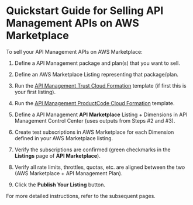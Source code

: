 ﻿---
sidebar_position: 2
---

# Quickstart Guide for Selling API Management APIs on AWS Marketplace

<head>
  <meta name="guidename" content="API Management"/>
  <meta name="context" content="GUID-2fd2a59d-a901-45a1-a0ad-868fa2d9d220"/>
</head>

To sell your API Management APIs on AWS Marketplace: 

1. Define a API Management package and plan(s) that you want to sell. 

2. Define an AWS Marketplace Listing representing that package/plan. 

3. Run the [API Management Trust Cloud Formation](http://docs.mashery.com/tibco-mashery-aws-mp-trust-v5.0-rc.json) template (if first this is your first listing). 
   
   <!-- Comment from Deepak: These URLs work, but we need to evaluate and posisbly change them if they are also being hosted somewhere on Boomi. -->
   
4. Run the [API Management ProductCode Cloud Formation](http://docs.mashery.com/tibco-mashery-aws-mp-new-product-code-v5.0-rc.json) template.

5. Define a API Management **API Marketplace** Listing + Dimensions in API Management Control Center (uses outputs from Steps #2 and #3). 

6. Create test subscriptions in AWS Marketplace for each Dimension defined in your AWS Marketplace listing. 

7. Verify the subscriptions are confirmed (green checkmarks in the **Listings** page of **API Marketplace**). 

8. Verify all rate limits, throttles, quotas, etc. are aligned between the two (AWS Marketplace + API Management Plan). 

9. Click the **Publish Your Listing** button. 

For more detailed instructions, refer to the subsequent pages. 
